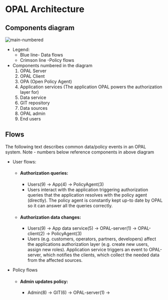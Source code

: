 # OPAL Architecture


## Components diagram
<img src="https://i.ibb.co/7W5YwPG/main-numbered.png"  alt="main-numbered" border="0">

- Legend:
    - Blue line- Data flows 
    - Crimson line -Policy flows
- Components numbered in the diagram
    1. OPAL Server
    2. OPAL Client
    3. OPA (Open Policy Agent)
    4. Application services (The application OPAL powers the authorization layer for)
    5. Data service
    6. GIT repository 
    7. Data sources
    8. OPAL admin 
    9. End users


## Flows
The following text describes common data/policy events in an OPAL system.
Note - numbers below reference components in above diagram

- User flows:
    - #### __Authorization queries:__ 
        - Users(9) -> App(4) -> PolicyAgent(3)
        - Users interact with the application triggering authorization queries that the application resolves with the policy agent (directly). The policy agent is constantly kept up-to date by OPAL so it can answer all the queries correctly.

    - #### __Authorization data changes:__ 
        - Users(9) -> App data service(5) -> OPAL-server(1) -> OPAL-client(2) -> PolicyAgent(3)
        - Users (e.g. customers, operators, partners, developers) affect the applications authorization layer (e.g. create new users, assign new roles). Application service triggers an event to OPAL-server, which notifies the clients, which collect the needed data from the affected sources.

- Policy flows
    - #### __Admin updates policy:__ 
        - Admin(8) -> GIT(6) -> OPAL-server(1) -> 



